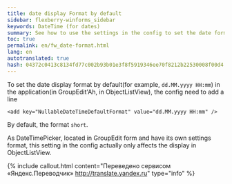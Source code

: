```yaml
--- 
title: date display Format by default 
sidebar: flexberry-winforms_sidebar 
keywords: DateTime (for dates) 
summary: See how to use the settings in the config to set the date format to display in ObjectListView 
toc: true 
permalink: en/fw_date-format.html 
lang: en 
autotranslated: true 
hash: 04372c0413c8134fd77c002b93b01e3f8f5919346ee70f8212b22530008f00d4 
--- 
```


To set the date display format by default(for example, `dd.MM.yyyy HH:mm`) in the application(in GroupEdit'Ah, in ObjectListView), the config need to add a line 


`<add key="NullableDateTimeDefaultFormat" value="dd.MM.yyyy HH:mm" />` 

By default, the format `short`. 

As DateTimePicker, located in GroupEdit form and have its own settings format, this setting in the config actually only affects the display in ObjectListView.


{% include callout.html content="Переведено сервисом «Яндекс.Переводчик» <http://translate.yandex.ru>" type="info" %}